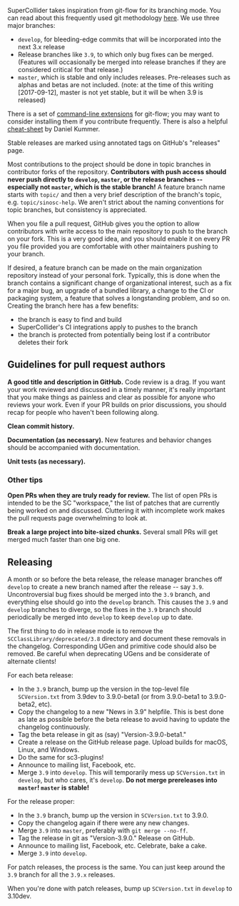 SuperCollider takes inspiration from git-flow for its branching mode. You can read about this frequently used git methodology [here](http://nvie.com/posts/a-successful-git-branching-model/). We use three major branches:

- `develop`, for bleeding-edge commits that will be incorporated into the next 3.x release
- Release branches like `3.9`, to which only bug fixes can be merged. (Features will occasionally be merged into release branches if they are considered critical for that release.)
- `master`, which is stable and only includes releases. Pre-releases such as alphas and betas are not included. (note: at the time of this writing [2017-09-12], master is not yet stable, but it will be when 3.9 is released)

There is a set of [command-line extensions](https://github.com/nvie/gitflow) for git-flow; you may want to consider installing them if you contribute frequently. There is also a helpful [cheat-sheet](https://danielkummer.github.io/git-flow-cheatsheet/) by Daniel Kummer.

Stable releases are marked using annotated tags on GitHub's "releases" page.

Most contributions to the project should be done in topic branches in contributor forks of the repository. **Contributors with push access should never push directly to `develop`, `master`, or the release branches -- especially not `master`, which is the stable branch!** A feature branch name starts with `topic/` and then a very brief description of the branch's topic, e.g. `topic/sinosc-help`. We aren't strict about the naming conventions for topic branches, but consistency is appreciated.

When you file a pull request, GitHub gives you the option to allow contributors with write access to the main repository to push to the branch on your fork. This is a very good idea, and you should enable it on every PR you file provided you are comfortable with other maintainers pushing to your branch.

If desired, a feature branch can be made on the main organization repository instead of your personal fork. Typically, this is done when the branch contains a significant change of organizational interest, such as a fix for a major bug, an upgrade of a bundled library, a change to the CI or packaging system, a feature that solves a longstanding problem, and so on. Creating the branch here has a few benefits:
- the branch is easy to find and build
- SuperCollider's CI integrations apply to pushes to the branch
- the branch is protected from potentially being lost if a contributor deletes their fork

## Guidelines for pull request authors ##

**A good title and description in GitHub.** Code review is a drag. If you want your work reviewed and discussed in a timely manner, it's really important that you make things as painless and clear as possible for anyone who reviews your work. Even if your PR builds on prior discussions, you should recap for people who haven't been following along.

**Clean commit history.**

**Documentation (as necessary).** New features and behavior changes should be accompanied with documentation.

**Unit tests (as necessary).**

### Other tips ###

**Open PRs when they are truly ready for review.** The list of open PRs is intended to be the SC "workspace," the list of patches that are currently being worked on and discussed. Cluttering it with incomplete work makes the pull requests page overwhelming to look at.

**Break a large project into bite-sized chunks.** Several small PRs will get merged much faster than one big one.

## Releasing ##

A month or so before the beta release, the release manager branches off `develop` to create a new branch named after the release -- say `3.9`. Uncontroversial bug fixes should be merged into the `3.9` branch, and everything else should go into the `develop` branch. This causes the `3.9` and `develop` branches to diverge, so the fixes in the `3.9` branch should periodically be merged into `develop` to keep `develop` up to date.

The first thing to do in release mode is to remove the `SCClassLibrary/deprecated/3.8` directory and document these removals in the changelog. Corresponding UGen and primitive code should also be removed. Be careful when deprecating UGens and be considerate of alternate clients!

For each beta release:

- In the `3.9` branch, bump up the version in the top-level file `SCVersion.txt` from 3.9dev to 3.9.0-beta1 (or from 3.9.0-beta1 to 3.9.0-beta2, etc).
- Copy the changelog to a new "News in 3.9" helpfile. This is best done as late as possible before the beta release to avoid having to update the changelog continuously.
- Tag the beta release in git as (say) "Version-3.9.0-beta1."
- Create a release on the GitHub release page. Upload builds for macOS, Linux, and Windows.
- Do the same for sc3-plugins!
- Announce to mailing list, Facebook, etc.
- Merge `3.9` into `develop`. This will temporarily mess up `SCVersion.txt` in `develop`, but who cares, it's `develop`. **Do not merge prereleases into `master`! `master` is stable!**

For the release proper:

- In the `3.9` branch, bump up the version in `SCVersion.txt` to 3.9.0.
- Copy the changelog again if there were any new changes.
- Merge `3.9` into `master`, preferably with `git merge --no-ff`.
- Tag the release in git as "Version-3.9.0." Release on GitHub.
- Announce to mailing list, Facebook, etc. Celebrate, bake a cake.
- Merge `3.9` into `develop`.

For patch releases, the process is the same. You can just keep around the `3.9` branch for all the `3.9.x` releases.

When you're done with patch releases, bump up `SCVersion.txt` in `develop` to 3.10dev.